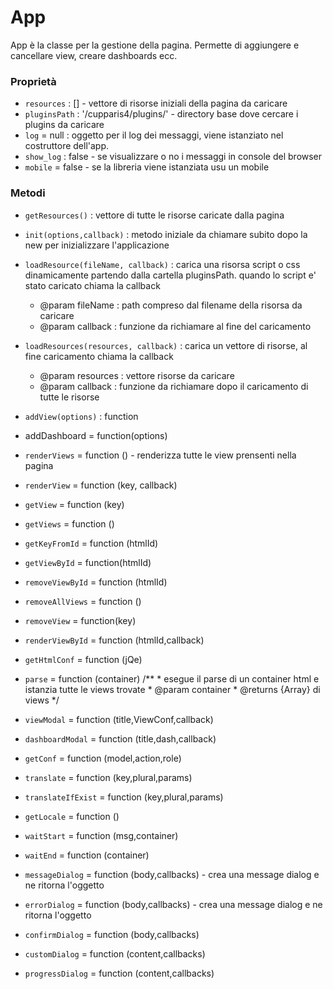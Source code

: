 # App

App è la classe per la gestione della pagina. Permette di aggiungere e cancellare view, 
creare dashboards ecc.


### Proprietà
- `resources` : [] - vettore di risorse iniziali della pagina da caricare 
- `pluginsPath` : '/cupparis4/plugins/' - directory base dove cercare i plugins da caricare
- `log` = null  : oggetto per il log dei messaggi, viene istanziato nel costruttore dell'app.
- `show_log` : false - se visualizzare o no i messaggi in console del browser
- `mobile` = false - se la libreria viene istanziata usu un mobile



### Metodi

- `getResources()` : vettore di tutte le risorse caricate dalla pagina
- `init(options,callback)` : metodo iniziale da chiamare subito dopo la new per inizializzare
l'applicazione
- `loadResource(fileName, callback)` : carica una risorsa script o css dinamicamente partendo dalla 
cartella pluginsPath. quando lo script e' stato caricato chiama la callback
    - @param fileName : path compreso dal filename della risorsa da caricare
    - @param callback : funzione da richiamare al fine del caricamento
- `loadResources(resources, callback)` : carica un vettore di risorse, al fine caricamento chiama la callback
    - @param resources : vettore risorse da caricare
    - @param callback : funzione da richiamare dopo il caricamento di tutte le risorse
- `addView(options)` : function  
- addDashboard = function(options)
- `renderViews` = function () - renderizza tutte le view prensenti nella pagina
- `renderView` = function (key, callback) 
- `getView` = function (key) 
- `getViews` = function ()
- `getKeyFromId` = function (htmlId) 
- `getViewById` = function(htmlId)
- `removeViewById` = function (htmlId) 
- `removeAllViews` = function () 
- `removeView` = function(key) 
- `renderViewById` = function (htmlId,callback) 
- `getHtmlConf` = function (jQe) 
   
- `parse` = function (container)  /**
                                    * esegue il parse di un container html e istanzia tutte le views trovate
                                    * @param container
                                    * @returns {Array} di views
                                    */


- `viewModal` = function (title,ViewConf,callback) 
- `dashboardModal` = function (title,dash,callback) 
- `getConf` = function (model,action,role) 
- `translate` = function (key,plural,params) 
- `translateIfExist` = function (key,plural,params) 
- `getLocale` = function () 
- `waitStart` = function (msg,container) 
- `waitEnd` = function (container) 
- `messageDialog` = function (body,callbacks) - crea una message dialog e ne ritorna l'oggetto
- `errorDialog` = function (body,callbacks) - crea una message dialog e ne ritorna l'oggetto
- `confirmDialog` = function (body,callbacks)
- `customDialog` = function (content,callbacks) 
- `progressDialog` = function (content,callbacks)
